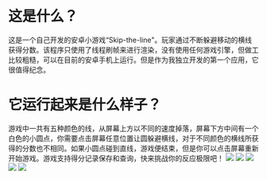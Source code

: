 # 这是什么？
这是一个自己开发的安卓小游戏“Skip-the-line"。玩家通过不断躲避移动的横线获得分数。该程序只使用了线程刷帧来进行渲染，没有使用任何游戏引擎，但做工比较粗糙，可以在目前的安卓手机上运行。但是作为我独立开发的第一个应用，它很值得纪念。
# 它运行起来是什么样子？
游戏中一共有五种颜色的线，从屏幕上方以不同的速度掉落，屏幕下方中间有一个白色的小圆点，你需要点击屏幕任意位置让圆躲避横线，对于不同颜色的横线所获得的分数也不相同。如果小圆点碰到直线，游戏便结束，但是你可以点击屏幕重新开始游戏。游戏支持得分记录保存和查询，快来挑战你的反应极限吧！
![](https://jiantuku-liwenbin.oss-cn-shanghai.aliyuncs.com/%E6%9D%82/skip-the-line%E8%BF%90%E8%A1%8C%E6%88%AA%E5%9B%BE/1608031974723.jpeg)
![](https://jiantuku-liwenbin.oss-cn-shanghai.aliyuncs.com/%E6%9D%82/skip-the-line%E8%BF%90%E8%A1%8C%E6%88%AA%E5%9B%BE/1608031985437.jpeg)
![](https://jiantuku-liwenbin.oss-cn-shanghai.aliyuncs.com/%E6%9D%82/skip-the-line%E8%BF%90%E8%A1%8C%E6%88%AA%E5%9B%BE/1608031995995.jpeg)
![](https://jiantuku-liwenbin.oss-cn-shanghai.aliyuncs.com/%E6%9D%82/skip-the-line%E8%BF%90%E8%A1%8C%E6%88%AA%E5%9B%BE/1608032003912.jpeg)
![](https://jiantuku-liwenbin.oss-cn-shanghai.aliyuncs.com/%E6%9D%82/skip-the-line%E8%BF%90%E8%A1%8C%E6%88%AA%E5%9B%BE/1608032010020.jpeg)
